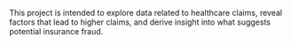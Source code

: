 This project is intended to explore data related to healthcare claims, reveal factors that lead to higher claims, and derive insight into what suggests potential insurance fraud.
